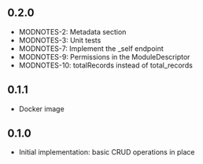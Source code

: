 ## 0.2.0
 * MODNOTES-2: Metadata section
 * MODNOTES-3: Unit tests
 * MODNOTES-7: Implement the _self endpoint
 * MODNOTES-9: Permissions in the ModuleDescriptor
 * MODNOTES-10: totalRecords instead of total_records

## 0.1.1
* Docker image

## 0.1.0
* Initial implementation: basic CRUD operations in place

